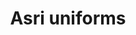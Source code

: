 ---
title: "Asri uniforms"
url: /karachi/asri-uniforms-shop-3-samar-garden-block-g-north-nazimabad-town/
shop: clothes
---
